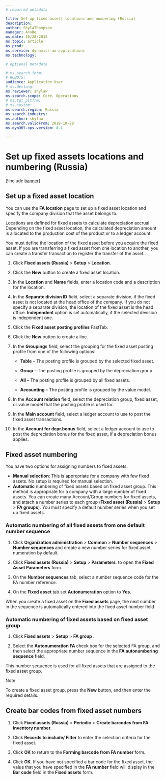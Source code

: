 ```yaml
---
# required metadata

title: Set up fixed assets locations and numbering (Russia)
description:
author: ShylaThompson
manager: AnnBe
ms.date: 10/28/2018
ms.topic: article
ms.prod: 
ms.service: dynamics-ax-applications
ms.technology: 

# optional metadata

# ms.search.form: 
# ROBOTS: 
audience: Application User
# ms.devlang: 
ms.reviewer: shylaw
ms.search.scope: Core, Operations
# ms.tgt_pltfrm: 
# ms.custom: 
ms.search.region: Russia
ms.search.industry: 
ms.author: shylaw
ms.search.validFrom: 2018-10-28
ms.dyn365.ops.version: 8.1

---
```


# Set up fixed assets locations and numbering (Russia)

[!include [banner](../includes/banner.md)]

## Set up a fixed asset location 

You can use the **FA location** page to set up a fixed asset location and specify the company division that the asset belongs to.

Locations are defined for fixed assets to calculate depreciation accrual. Depending on the fixed asset location, the calculated depreciation amount is allocated to the production cost of the product or to a ledger account.

You must define the location of the fixed asset before you acquire the fixed asset. If you are transferring a fixed asset from one location to another, you can create a transfer transaction to register the transfer of the asset..

1.  Click **Fixed assets (Russia)** \> **Setup** \> **Location**.

2.  Click the **New** button to create a fixed asset location.

3.  In the **Location** and **Name** fields, enter a location code and a description for the location.

4.  In the **Separate division ID** field, select a separate division, if the fixed asset is not located at the head office of the company. If you do not specify a separate division, the location of the fixed asset is the head office. **Independent** option is set automatically, if the selected devision is independent one. 

5.  Click the **Fixed asset posting profiles** FastTab.

6.  Click the **New** button to create a line.

7.  In the **Groupings** field, select the grouping for the fixed asset posting profile from one of the following options:
    
      - **Table** – The posting profile is grouped by the selected fixed asset.
    
      - **Group** – The posting profile is grouped by the depreciation group.
    
      - **All** – The posting profile is grouped by all fixed assets.
    
      - **Accounting** – The posting profile is grouped by the value model.

8.  In the **Account relation** field, select the depreciation group, fixed asset, or value model that the posting profile is used for.

9.  In the **Main account** field, select a ledger account to use to post the fixed asset transactions.

11. In the **Account for depr.bonus** field, select a ledger account to use to post the depreciation bonus for the fixed asset, if a depreciation bonus applies.



## Fixed asset numbering  

You have two options for assigning numbers to fixed assets:

  - **Manual selection**: This is appropriate for a company with few fixed assets. No setup is required for manual selection. 
  - **Automatic** numbering of fixed assets based on fixed asset group. This method is appropriate for a company with a large number of fixed assets. You can create many Account/Group numbers for fixed assets, and attach a number series to each group (**Fixed asset (Russia)** \> **Setup** \> **FA groups**). You must specify a default number series when you set up fixed assets.
   
### Automatic numbering of all fixed assets from one default number sequence

1.  Click **Organization administration** \> **Common** \> **Number sequences** \> **Number sequences** and create a new number series for fixed asset numeration by default.

2.  Click **Fixed assets (Russia)** \> **Setup** \> **Parameters**. to open the **Fixed Asset Parameters** form.

3.  On the **Number sequences** tab, select a number sequence code for the FA number reference.

4.  On the **Fixed asset** tab set **Autonumeration** option to **Yes**.

When you create a fixed asset on the **Fixed assets** page, the next number in the sequence is automatically entered into the fixed asset number field.


### Automatic numbering of fixed assets based on fixed asset group

1.  Click **Fixed assets** \> **Setup** \> **FA group** .

2.  Select the **Autonumeration FA** check box for the selected FA group, and then select the appropriate number sequence in the **FA autonumbering sequence** field.

This number sequence is used for all fixed assets that are assigned to the fixed asset group.

> [!NOTE]
> To create a fixed asset group, press the **New** button, and then enter the required details.

## Create bar codes from fixed asset numbers 

1.  Click **Fixed assets (Russia)** \> **Periodic** \> **Create barcodes from FA inventory number**.

2.  Click **Records to include/ Filter** to enter the selection criteria for the fixed asset.

3.  Click **OK** to return to the **Forming barcode from FA number** form.

4.  Click **OK**. If you have not specified a bar code for the fixed asset, the value that you have specified in the **FA number** field will display in the **Bar code** field in the **Fixed assets** form.


